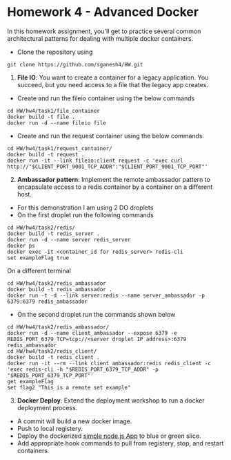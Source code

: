 # Homework 4 - Advanced Docker

In this homework assignment, you'll get to practice several common architectural patterns for dealing with multiple docker containers.
* Clone the repository using 
```
git clone https://github.com/sganesh4/HW.git
```
1) **File IO**: You want to create a container for a legacy application. You succeed, but you need access to a file that the legacy app creates.
* Create and run the fileio container using the below commands
```
cd HW/hw4/task1/file_container
docker build -t file .
docker run -d --name fileio file
```

* Create and run the request container using the below commands
```
cd HW/hw4/task1/request_container/
docker build -t request .
docker run -it --link fileio:client request -c 'exec curl http://"$CLIENT_PORT_9001_TCP_ADDR":"$CLIENT_PORT_9001_TCP_PORT"'
```

2) **Ambassador pattern**: Implement the remote ambassador pattern to encapsulate access to a redis container by a container on a different host.

* For this demonstration I am using 2 DO droplets
* On the first droplet run the following commands
```
cd HW/hw4/task2/redis/
docker build -t redis_server .
docker run -d --name server redis_server
docker ps
docker exec -it <container_id for redis_server> redis-cli
set exampleFlag true
```
On a different terminal
```
cd HW/hw4/task2/redis_ambassador
docker build -t redis_ambassador .
docker run -t -d --link server:redis --name server_ambassador -p 6379:6379 redis_ambassador
```

* On the second droplet run the commands shown below
```
cd HW/hw4/task2/redis_ambassador/
docker run -d --name client_ambassador --expose 6379 -e REDIS_PORT_6379_TCP=tcp://<server droplet IP address>:6379 redis_ambassador
cd HW/hw4/task2/redis_client/
docker build -t redis_client .
docker run -it --rm --link client_ambassador:redis redis_client -c 'exec redis-cli -h "$REDIS_PORT_6379_TCP_ADDR" -p "$REDIS_PORT_6379_TCP_PORT"'
get exampleFlag
set flag2 "This is a remote set example"
```

3) **Docker Deploy**: Extend the deployment workshop to run a docker deployment process.

* A commit will build a new docker image.
* Push to local registery.
* Deploy the dockerized [simple node.js App](https://github.com/CSC-DevOps/App) to blue or green slice.
* Add appropriate hook commands to pull from registery, stop, and restart containers.
